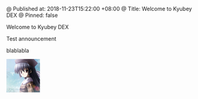 @ Published at: 2018-11-23T15:22:00 +08:00
@ Title: Welcome to Kyubey DEX
@ Pinned: false

Welcome to Kyubey DEX

Test announcement

blablabla

![Test Picture](/files/news/welcome-to-kyubey-dex/1.en.png)